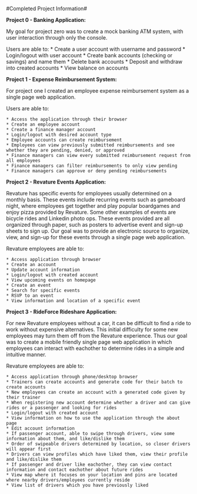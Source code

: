 
#Completed Project Information#

**Project 0 - Banking Application:**
	
My goal for project zero was to create a mock banking ATM system, with user interaction through only the console.
	
Users are able to:
	* Create a user account with username and password
	* Login/logout with user account
	* Create bank accounts (checking or savings) and name them
	* Delete bank accounts
	* Deposit and withdraw into created accounts
	* View balance on accounts 

**Project 1 - Expense Reimbursement System:**
	
For project one I created an employee expense reimbursement system as a single page web application. 
	
Users are able to:

	* Access the application through their browser
	* Create an employee account 
	* Create a finance manager account
	* Login/logout with desired account type
	* Employee accounts can create reimbursement 
	* Employees can view previously submitted reimbursements and see whether they are pending, denied, or approved
	* Finance managers can view every submitted reimbursement request from all employees
	* Finance managers can filter reimbursements to only view pending 
	* Finance managers can approve or deny pending reimbursements 

**Project 2 - Revature Events Application:**
	
Revature has specific events for employees usually determined on a monthly basis. 
These events include recurring events such as gameboard night, where employees get together and play popular boardgames 
and enjoy pizza provided by Revature. Some other examples of events are bicycle rides and Linkedin photo ops.
These events provided are all organized through paper, such as posters to advertise event and sign-up sheets to sign up.
Our goal was to provide an electronic source to organize, view, and sign-up for these events through a single page web application.
	
Revature employees are able to:

	* Access application through browser
	* Create an account
	* Update account information
	* Login/logout with created account
	* View upcoming events on homepage
	* Create an event 
	* Search for specific events 
	* RSVP to an event 
	* View information and location of a specific event 
	

**Project 3 - RideForce Rideshare Application:**

For new Revature employees without a car, it can be difficult to find a ride to work without expensive alternatives.
This initial difficulty for some new employees may turn them off from the Revature experience.
Thus our goal was to create a mobile friendly single page web application in which employees can interact with eachother to determine rides in a simple and intuitive manner.
	
Revature employees are able to:

	* Access application through phone/desktop browser
	* Trainers can create accounts and generate code for their batch to create accounts
	* New employees can create an account with a generated code given by their trainer
	* When registering new account determine whether a driver and can give rides or a passenger and looking for rides
	* Login/logout with created account 
	* View information on how to use the application through the about page
	* Edit account information
	* If passenger account, able to swipe through drivers, view some information about them, and like/dislike them
	* Order of swipeable drivers determined by location, so closer drivers will appear first
	* Drivers can view profiles which have liked them, view their profile and like/dislike them
	* If passenger and driver like eachother, they can view contact information and contact eachother about future rides
	* View map where it focuses on your location and pins are located where nearby drivers/employees currently reside
	* View list of drivers which you have previously liked 
		
